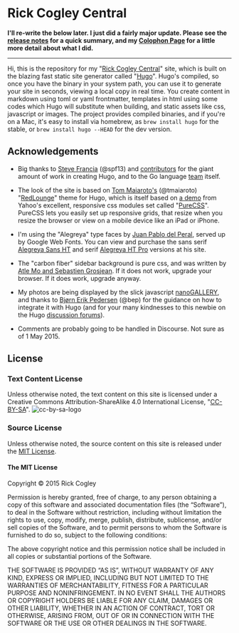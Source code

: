 # Rick Cogley Central

**I'll re-write the below later. I just did a fairly major update. Please see the [release notes](https://github.com/RickCogley/RCC-Hugo2015/releases/tag/v2.0) for a quick summary, and my [Colophon Page](http://rick.cogley.info/colophon) for a little more detail about what I did.**

* * *

Hi, this is the repository for my "[Rick Cogley Central](http://rick.cogley.info)" site, which is built on the blazing fast static site generator called "[Hugo](http://gohugo.io)". Hugo's compiled, so once you have the binary in your system path, you can use it to generate your site in seconds, viewing a local copy in real time. You create content in markdown using toml or yaml frontmatter, templates in html using some codes which Hugo will substitute when building, and static assets like css, javascript or images. The project provides compiled binaries, and if you're on a Mac, it's easy to install via homebrew, as `brew install hugo` for the stable, or `brew install hugo --HEAD` for the dev version.

## Acknowledgements

* Big thanks to [Steve Francia](http://spf13.com) (@spf13) and [contributors](https://github.com/spf13/hugo/graphs/contributors) for the giant amount of work in creating Hugo, and to the Go language [team](http://golang.org/CONTRIBUTORS) itself.

* The look of the site is based on [Tom Maiaroto's](http://shift8creative.com) (@tmaiaroto) "[RedLounge](https://github.com/tmaiaroto/hugo-redlounge)" theme for Hugo, which is itself based on [a demo](http://purecss.io/layouts/blog) from Yahoo's excellent, responsive css modules set called "[PureCSS](http://purecss.io)". PureCSS lets you easily set up responsive grids, that resize when you resize the browser or view on a mobile device like an iPad or iPhone.

* I'm using the "Alegreya" type faces by [Juan Pablo del Peral](http://www.huertatipografica.com/about), served up by Google Web Fonts. You can view and purchase the sans serif [Alegreya Sans HT](http://www.huertatipografica.com/fonts/alegreya-sans-ht) and serif [Alegreya HT Pro](http://www.huertatipografica.com/fonts/alegreya-ht-pro) versions at his site.

* The "carbon fiber" sidebar background is pure css, and was written by [Atle Mo and Sebastien Grosjean](http://lea.verou.me/css3patterns/#carbon). If it does not work, upgrade your browser. If it does work, upgrade anyway.

* My photos are being displayed by the slick javascript [nanoGALLERY](http://nanogallery.brisbois.fr), and thanks to [Bjørn Erik Pedersen](http://bep.is) (@bep) for the guidance on how to integrate it with Hugo (and for your many kindnesses to this newbie on the Hugo [discussion forums](http://discuss.hugo.io)).

* Comments are probably going to be handled in Discourse. Not sure as of 1 May 2015.

## License

### Text Content License

Unless otherwise noted, the text content on this site is licensed under a Creative Commons Attribution-ShareAlike 4.0 International License, "[CC-BY-SA](http://creativecommons.org/licenses/by-sa/4.0/)".
![cc-by-sa-logo](https://i.creativecommons.org/l/by-sa/4.0/88x31.png)

### Source License

Unless otherwise noted, the source content on this site is released under the [MIT License](http://opensource.org/licenses/MIT).

#### The MIT License

Copyright © 2015 Rick Cogley

Permission is hereby granted, free of charge, to any person obtaining a copy of this software and associated documentation files (the “Software”), to deal in the Software without restriction, including without limitation the rights to use, copy, modify, merge, publish, distribute, sublicense, and/or sell copies of the Software, and to permit persons to whom the Software is furnished to do so, subject to the following conditions:

The above copyright notice and this permission notice shall be included in all copies or substantial portions of the Software.

THE SOFTWARE IS PROVIDED “AS IS”, WITHOUT WARRANTY OF ANY KIND, EXPRESS OR IMPLIED, INCLUDING BUT NOT LIMITED TO THE WARRANTIES OF MERCHANTABILITY, FITNESS FOR A PARTICULAR PURPOSE AND NONINFRINGEMENT. IN NO EVENT SHALL THE AUTHORS OR COPYRIGHT HOLDERS BE LIABLE FOR ANY CLAIM, DAMAGES OR OTHER LIABILITY, WHETHER IN AN ACTION OF CONTRACT, TORT OR OTHERWISE, ARISING FROM, OUT OF OR IN CONNECTION WITH THE SOFTWARE OR THE USE OR OTHER DEALINGS IN THE SOFTWARE.
